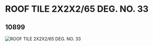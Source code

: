 # ROOF TILE 2X2X2/65 DEG. NO. 33
## 10899
![ROOF TILE 2X2X2/65 DEG. NO. 33](https://lc-www-live-s.legocdn.com/media/bricks/5/2/6008298.jpg)
